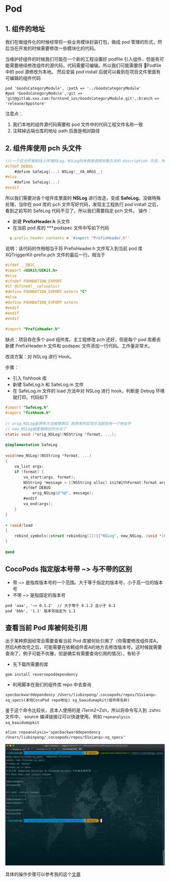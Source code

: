 # Pod

## 1. 组件的地址

我们在做组件化的时候经常将一些业务模块封装打包，做成 pod 管理的形式，然后当在开发的时候需要修改一些模块化的代码。

当维护好组件的时候我们可能在一个新的工程设置好 podfile 引入组件，但是有可能需要继续修改组件的源代码，代码需要可编辑。所以我们可能需要将 Podfile 中的 pod 源修改为本地。
然后安装 pod install 后就可以看到在项目文件里面有可编辑的组件代码

```
pod 'GoodsCategoryModule', :path => '../GoodsCategoryModule'
#pod 'GoodsCategoryModule',:git => 'git@gitlab.xxx.com:forntend_ios/GoodsCategoryModule.git',:branch => 'release/Appstore'
```

注意点：
1. 我们本地的组件源代码需要和 pod 文件中的代码工程文件名称一致
2. 注释掉远端仓库的地址
path 后面是相对路径

## 2. 组件库使用 pch 头文件

```Objective-c
///一个区分开发和线上环境的Log。NSLog的本质是调用对象方法的 description 方法，所以线上代码使用NSLog会造成性能和安全问题
#ifdef DEBUG
    #define SafeLog(...) NSLog(__VA_ARGS__)
#else
    #define SafeLog(...)
#endif
```

所以我们需要对各个组件库里面的 **NSLog** 进行改造，变成 **SafeLog**。没做特殊处理，当你在 pod 库的 pch 文件写好代码，发现主工程执行 pod install 之后，看到之前写的 SafeLog 代码不见了。所以我们需要指定 pch 文件。
操作：
- 新建 **PrefixHeader.h** 头文件
- 在当前 pod 库的 ***.podspec 文件中写如下代码 
```Ruby
  s.prefix_header_contents = '#import "PrefixHeader.h"'
```
说明：该代码的作用相当于将 PrefixHeader.h 文件写入到当前 pod 库 XQTriggerKit-prefix.pch 文件的最后一行。相当于
```Objective-c
#ifdef __OBJC__
#import <UIKit/UIKit.h>
#else
#ifndef FOUNDATION_EXPORT
#if defined(__cplusplus)
#define FOUNDATION_EXPORT extern "C"
#else
#define FOUNDATION_EXPORT extern
#endif
#endif
#endif

#import "PrefixHeader.h"
```

缺点：项目存在多个 pod 组件库。主工程修改 pch 还好，但是每个 pod 库都去新建 PrefixHeader.h 文件和 podspec 文件添加一行代码。工作量非常大。

改进方案：对 NSLog 进行 Hook。

步骤：
- 引入 fishhook 库
- 新建 SafeLog.h 和 SafeLog.m 文件
- 在 SafeLog.m 文件的 load 方法中对 NSLog 进行 hook，判断是 Debug 环境就打印。代码如下

```Objective-c
#import "SafeLog.h"
#import "fishhook.h"

// orig_NSLog是原有方法被替换后 把原来的实现方法放到另一个地址中
// new_NSLog就是替换后的方法了
static void (*orig_NSLog)(NSString *format, ...);

@implementation SafeLog

void(new_NSLog)(NSString *format, ...)
{
    va_list args;
    if (format) {
        va_start(args, format);
        NSString *message = [[NSString alloc] initWithFormat:format arguments:args];
        #ifdef DEBUG
            orig_NSLog(@"%@", message);
        #endif
        va_end(args);
    }
}

+ (void)load
{
    rebind_symbols((struct rebinding[1]){{"NSLog", new_NSLog, (void *)&orig_NSLog}}, 1);
}

@end
```

## CocoPods 指定版本号带 ~> 与不带的区别

- 带 ~> 是指库版本号的一个范围。大于等于指定的版本号，小于高一位的版本号
- 不带 ~> 是指固定的版本号

```
pod 'aaa', '~> 0.1.2'  // 大于等于 0.1.2 且小于 0.2
pod 'bbb', '1.1' 版本号指定为 1.1

```

## 查看当前 Pod 库被何处引用

出于某种原因经常会需要查看当前 Pod 库被何处引用了（你需要修改组件库A，然后A修改完之后，可能需要在依赖组件库A的地方去修改版本号。这时候就需要查询了，例子可能不优雅，但是确实有需要查询引用的情况），有轮子

- 先下载所需要的库
```Shell
gem install reversepoddependency
```
- 利用脚本在我们的组件库 repo 中去查询
```
specbackwarddependency /Users/liubinpeng/.cocoapods/repos/51xianqu-xq_specs(本地CocoPod repo地址) xq_baaidumapkit(组件库名称)
```

鉴于这个命令比较长，且本人使用的是 iTerm2+Zsh，所以将命令写入到 .zshrc 文件中， source 编译链接过可以快速使用。例如 `repoanalysis xq_baaidumapkit`
```Shell
alias repoanalysis='specbackwarddependency /Users/liubinpeng/.cocoapods/repos/51xianqu-xq_specs' 
```

![Pod组件库依赖分析](./../assets/2019-05-09-PodComponentAnalysis.png)

具体的操作步骤可以参考我的这个[文章](https://github.com/FantasticLBP/knowledge-kit/blob/master/第六部分%20开发杂谈/6.11.md)


